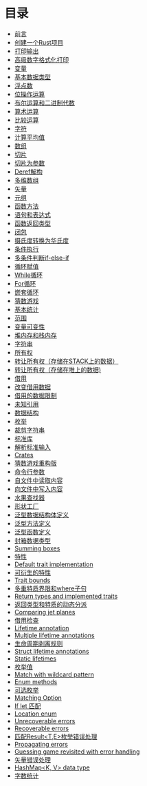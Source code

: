 # 目录

- [前言](./01-intro/intro.md)
- [创建一个Rust项目](./docs/create-project.md)
- [打印输出](./docs/printing.md)
- [高级数字格式化打印](./docs/Advanced_numeric_formatted_print.md)
- [变量](./docs/Variables.md)
- [基本数据类型](./docs/Basic_Types.md)
- [浮点数](./docs/Floating_point_numbers.md)
- [位操作运算](./docs/Bitwise_operations.md)
- [布尔运算和二进制代数](./docs/Booleans_and_binary_algebra.md)
- [算术运算](./docs/Arithmetic_operations.md)
- [比较运算](./docs/Comparison_operators.md)
- [字符](./docs/Chars.md)
- [计算平均值](./docs/Computing_average.md)
- [数组](./docs/Arrays.md)
- [切片](./docs/Slices.md)
- [切片为参数](./docs/Slices_as_parameters.md)
- [Deref解构](./docs/Deref_coercion.md)
- [多维数组](./docs/Multidimensional_arrays.md)
- [矢量](./docs/Vectors.md)
- [元组](./docs/Tuples.md)
- [函数方法](./docs/Functions.md)
- [语句和表达式](./docs/Statements_and_expressions.md)
- [函数返回类型](./docs/Function_return_type.md)
- [闭包](./docs/Closures.md)
- [摄氏度转换为华氏度](./docs/Celsius_to_Fahrenheit_converter.md)
- [条件执行](./docs/Conditional_execution.md)
- [多条件判断if-else-if](./docs/Multiple_conditionals_if_else_if.md)
- [循环赋值](./docs/Loop_assignment.md)
- [While循环](./docs/While_loops.md)
- [For循环](./docs/For_loops.md)
- [嵌套循环](./docs/Nested_loops.md)
- [猜数游戏](./docs/Guessing_game.md)
- [基本统计](./docs/Basic_statistics.md)
- [范围](./docs/Scope.md)
- [变量可变性](./docs/Variable_mutability.md)
- [堆内存和栈内存](./docs/Stack_and_heap_memory.md)
- [字符串](./docs/Strings.md)
- [所有权](./docs/Ownership.md)
- [转让所有权（存储在STACK上的数据）](./docs/Transferring_ownership_data_stored_on_STACK.md)
- [转让所有权（存储在堆上的数据)](./docs/Transferring_ownership_data_stored_on_HEAP.md)
- [借用](./docs/Borrowing.md)
- [改变借用数据](./docs/Mutating_borrowed_data.md)
- [借用的数据限制](./docs/Restriction_on_borrowed_data.md)
- [未知引用](./docs/Dangling_references.md)
- [数据结构](./docs/Structs.md)
- [枚举](./docs/Enums.md)
- [裁剪字符串](./docs/Trimming_strings.md)
- [标准库](./docs/Standard_library.md)
- [解析标准输入](./docs/Parsing_standard_input.md)
- [Crates](./docs/Crates.md)
- [猜数游戏重构版](./docs/Guessing_game_revisited.md)
- [命令行参数](./docs/Command_line_arguments.md)
- [自文件中读取内容](./docs/Reading_content_from_file.md)
- [向文件中写入内容](./docs/Writing_content_to_file.md)
- [水果查找器](./docs/Fruit_finder.md)
- [形状工厂](./docs/Shape_factories.md)
- [泛型数据结构体定义](./docs/Generic_struct_definitions.md)
- [泛型方法定义](./docs/Generic_method_definitions.md)
- [泛型函数定义](./docs/Generic_function_definitions.md)
- [封箱数据类型](./docs/Box_data_type.md)
- [Summing boxes]()
- [特性](./docs/Traits.md)
- [Default trait implementation]()
- [可衍生的特性](./docs/Derivable_traits.md)
- [Trait bounds]()
- [多重特质界限和where子句](./docs/Multiple_trait_bounds_and_where_clause.md)
- [Return types and implemented traits]()
- [返回类型和特质的动态分派](./docs/Return_types_and_dynamic_dispatching_with_traits.md)
- [Comparing jet planes]()
- [借用检查](./docs/Borrow_checker.md)
- [Lifetime annotation]()
- [Multiple lifetime annotations]()
- [生命周期剥离规则](./docs/Lifetime_elision_rules.md)
- [Struct lifetime annotations]()
- [Static lifetimes]()
- [枚举值](./docs/More_on_enums.md)
- [Match with wildcard pattern]()
- [Enum methods]()
- [可选枚举](./docs/Option_enum.md)
- [Matching Option]()
- [If let 匹配](./docs/If_let_matching.md)
- [Location enum]()
- [Unrecoverable errors]()
- [Recoverable errors]()
- [匹配Result<T,E>枚举错误处理](./docs/Matching_Result_enum_for_error_handling.md)
- [Propagating errors]()
- [Guessing game revisited with error handling]()
- [矢量错误处理](./docs/Vectors_with_error_handling.md)
- [HashMap<K, V> data type]()
- [字数统计](./docs/Word_counter.md)
